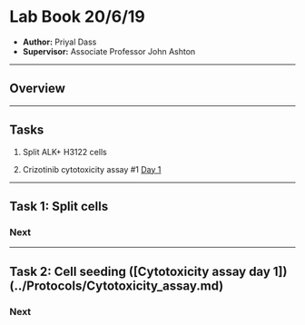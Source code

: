 # Lab Book 20/6/19
- **Author:** Priyal Dass
- **Supervisor:** Associate Professor John Ashton
------------------------------------------------------------------
## Overview

------------------------------------------------------------------
## Tasks

1. Split ALK+ H3122 cells


2. Crizotinib cytotoxicity assay #1 [Day 1](../Protocols/Cytotoxicity_assay.md)

------------------------------------------------------------------
## Task 1: Split cells

### Next
------------------------------------------------------------------
## Task 2: Cell seeding ([Cytotoxicity assay day 1])(../Protocols/Cytotoxicity_assay.md)

### Next
